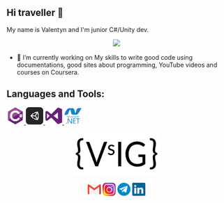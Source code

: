 ## Hi traveller 🌌

My name is Valentyn and I'm junior C#/Unity dev.

<p align="center">
  <img src="https://github-readme-stats.vercel.app/api?username=VsIG-official&count_private=true&show_icons=true&theme=radical" data-canonical-src="https://github-readme-stats.vercel.app/api?username=VsIG-official&count_private=true&show_icons=true&theme=radical" />
</p>

- 🌱 I’m currently working on My skills to write good code using documentations, good sites about programming, YouTube videos and courses on Coursera.

## Languages and Tools:
<p align="left"> 
  <a href="https://docs.microsoft.com/en-us/dotnet/csharp/" target="_blank"> <img src="https://raw.githubusercontent.com/devicons/devicon/master/icons/csharp/csharp-original.svg" alt="csharp" width="40" height="40"/> </a>
  <a href="https://unity.com/" target="_blank"> <img src="https://github.com/VsIG-official/Images/blob/master/Unity_3D.png" alt="unity" width="40" height="40"/> </a>
  <a href="https://visualstudio.microsoft.com/" target="_blank"> <img src="https://raw.githubusercontent.com/devicons/devicon/master/icons/visualstudio/visualstudio-plain.svg" alt="visual studio" width="40" height="40"/> </a>
  <a href="https://docs.microsoft.com/en-us/dotnet/" target="_blank"> <img src="https://raw.githubusercontent.com/devicons/devicon/master/icons/dot-net/dot-net-plain-wordmark.svg" alt=".Net" width="40" height="40"/> </a>
</p>

<p align="center">
  <img src="https://github.com/VsIG-official/Images/blob/master/LogoFinalWhite.png" data-canonical-src="https://github.com/VsIG-official/Images/blob/master/LogoFinalWhite.png" width="200" height="100" />
</p>

<p align="center">
	<a href="mailto:valentyn2202@gmail.com" target="_blank" title="Mail"><img align="center" src="https://github.com/VsIG-official/VsIG-official/blob/master/Images/gmail.png" alt="valentyn2202@gmail.com" height="30" width="30" /></a>
	<a href="https://www.instagram.com/vsig_official/" target="_blank" title="Instagram"><img align="center" src="https://github.com/VsIG-official/VsIG-official/blob/master/Images/Instagram.png" alt="https://www.instagram.com/vsig_official/" height="30" width="30" /></a>
	<a href="https://t.me/VsIG_official" target="_blank" title="Telegram"><img align="center" src="https://github.com/VsIG-official/VsIG-official/blob/master/Images/telegram.png" alt="https://t.me/VsIG_official" height="30" width="30" /></a>
	<a href="https://www.linkedin.com/in/valentyn-dominskyi-34951a1aa/" target="_blank" title="LinkedIn"><img align="center" src="https://github.com/VsIG-official/VsIG-official/blob/master/Images/linkedin.png" alt="https://www.linkedin.com/in/valentyn-dominskyi-34951a1aa/" height="30" width="30" /></a>
</p>
